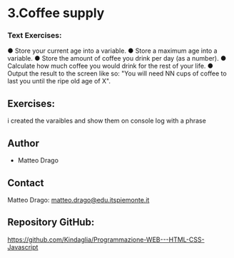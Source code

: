 # 3.Coffee supply

### Text Exercises:
● Store your current age into a variable.
● Store a maximum age into a variable.
● Store the amount of coffee you drink per day (as a number).
● Calculate how much coffee you would drink for the rest of your life.
● Output the result to the screen like so: "You will need NN cups of coffee to
last you until the ripe old age of X".



## Exercises:
i created the varaibles and show them on console log with a phrase





## Author
* Matteo Drago

## Contact
Matteo Drago: matteo.drago@edu.itspiemonte.it 

## Repository GitHub:
https://github.com/Kindaglia/Programmazione-WEB---HTML-CSS-Javascript